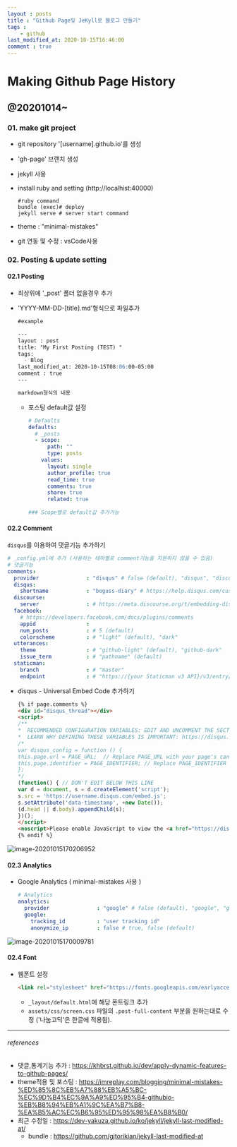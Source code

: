 ```yaml
---
layout : posts
title : "Github Page및 JeKyll로 블로그 만들기"
tags : 
    - github
last_modified_at: 2020-10-15T16:46:00
comment : true
---
```


# Making Github Page History

## @20201014~

### 01. make git project

- git repository '[username].github.io'를 생성

- 'gh-page' 브랜치 생성

- jekyll 사용

- install ruby and setting (http://localhist:40000)

  ```shell
  #ruby command
  bundle (exec)# deploy
  jekyll serve # server start command
  ```

- theme : "minimal-mistakes"

- git 연동 및 수정 : vsCode사용 



### 02. Posting & update setting

#### 02.1 Posting

- 최상위에 '_post' 폴더 없을경우 추가

- 'YYYY-MM-DD-[title].md'형식으로 파일추가

  ```markdown
  #example
  
  ---
  layout : post
  title: "My First Posting (TEST) "
  tags:
    - Blog
  last_modified_at: 2020-10-15T08:06:00-05:00
  comment : true
  ---
  
  markdown형식의 내용
  ```

  - 포스팅 default값 설정

    ```yml
    # Defaults
    defaults:
      # _posts
      - scope:
          path: ""
          type: posts
        values:
          layout: single
          author_profile: true
          read_time: true
          comments: true
          share: true
          related: true
          
    ### Scope별로 default값 추가가능
    ```



#### 02.2 Comment

`disqus`를 이용하여 댓글기능 추가하기

```yaml
# _config.yml에 추가 (사용하는 테마별로 comment기능을 지원하지 않을 수 있음)
# 댓글기능
comments:
  provider               : "disqus" # false (default), "disqus", "discourse", "facebook", "staticman", "staticman_v2", "utterances", "custom"
  disqus:
    shortname            : "boguss-diary" # https://help.disqus.com/customer/portal/articles/466208-what-s-a-shortname-
  discourse:
    server               : # https://meta.discourse.org/t/embedding-discourse-comments-via-javascript/31963 , e.g.: meta.discourse.org
  facebook:
    # https://developers.facebook.com/docs/plugins/comments
    appid                :
    num_posts            : # 5 (default)
    colorscheme          : # "light" (default), "dark"
  utterances:
    theme                : # "github-light" (default), "github-dark"
    issue_term           : # "pathname" (default)
  staticman:
    branch               : # "master"
    endpoint             : # "https://{your Staticman v3 API}/v3/entry/github/"
```

- disqus - Universal Embed Code 추가하기

  ```html
  {% if page.comments %}
  <div id="disqus_thread"></div>
  <script>
  /**
  *  RECOMMENDED CONFIGURATION VARIABLES: EDIT AND UNCOMMENT THE SECTION BELOW TO INSERT DYNAMIC VALUES FROM YOUR PLATFORM OR CMS.
  *  LEARN WHY DEFINING THESE VARIABLES IS IMPORTANT: https://disqus.com/admin/universalcode/#configuration-variables*/
  /*
  var disqus_config = function () {
  this.page.url = PAGE_URL;  // Replace PAGE_URL with your page's canonical URL variable
  this.page.identifier = PAGE_IDENTIFIER; // Replace PAGE_IDENTIFIER with your page's unique identifier variable
  };
  */
  (function() { // DON'T EDIT BELOW THIS LINE
  var d = document, s = d.createElement('script');
  s.src = 'https://username.disqus.com/embed.js';
  s.setAttribute('data-timestamp', +new Date());
  (d.head || d.body).appendChild(s);
  })();
  </script>
  <noscript>Please enable JavaScript to view the <a href="https://disqus.com/?ref_noscript">comments powered by Disqus.</a></noscript>
  {% endif %}           
  ```

![image-20201015170206952](C:\Users\userhy\AppData\Roaming\Typora\typora-user-images\image-20201015170206952.png)



#### 02.3 Analytics

- Google Analytics ( minimal-mistakes 사용 )

  ```yaml
  # Analytics
  analytics:
    provider               : "google" # false (default), "google", "google-universal", "google-gtag", "custom"
    google:
      tracking_id          : "user tracking id"
      anonymize_ip         : false # true, false (default)
  ```

![image-20201015170009781](C:\Users\userhy\AppData\Roaming\Typora\typora-user-images\image-20201015170009781.png)



#### 02.4 Font

- 웹폰트 설정

  ```html
  <link rel="stylesheet" href="https://fonts.googleapis.com/earlyaccess/nanumgothic.css"> <!-- 나눔고딕 -->
  ```

  - `_layout/default.html`에 해당 폰트링크 추가
  - `assets/css/screen.css` 파일의  `.post-full-content` 부분을 원하는대로 수정 ('나눔고딕'은 한글에 적용됨).



----

###### references

- 댓글,통계기능 추가 : https://khbrst.github.io/dev/apply-dynamic-features-to-github-pages/
- theme적용 및 포스팅 : https://imreplay.com/blogging/minimal-mistakes-%ED%85%8C%EB%A7%88%EB%A5%BC-%EC%9D%B4%EC%9A%A9%ED%95%B4-githubio-%EB%B8%94%EB%A1%9C%EA%B7%B8-%EA%B5%AC%EC%B6%95%ED%95%98%EA%B8%B0/
- 최근 수정일 : https://dev-yakuza.github.io/ko/jekyll/jekyll-last-modified-at/
  - bundle : https://github.com/gjtorikian/jekyll-last-modified-at
